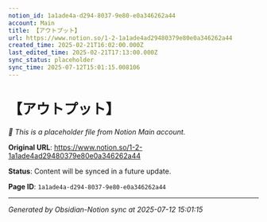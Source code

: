 ```yaml
---
notion_id: 1a1ade4a-d294-8037-9e80-e0a346262a44
account: Main
title: 【アウトプット】
url: https://www.notion.so/1-2-1a1ade4ad29480379e80e0a346262a44
created_time: 2025-02-21T16:02:00.000Z
last_edited_time: 2025-02-21T17:13:00.000Z
sync_status: placeholder
sync_time: 2025-07-12T15:01:15.008106
---
```


# 【アウトプット】

*🔄 This is a placeholder file from Notion Main account.*

**Original URL**: https://www.notion.so/1-2-1a1ade4ad29480379e80e0a346262a44

**Status**: Content will be synced in a future update.

**Page ID**: `1a1ade4a-d294-8037-9e80-e0a346262a44`

---

*Generated by Obsidian-Notion sync at 2025-07-12 15:01:15*
